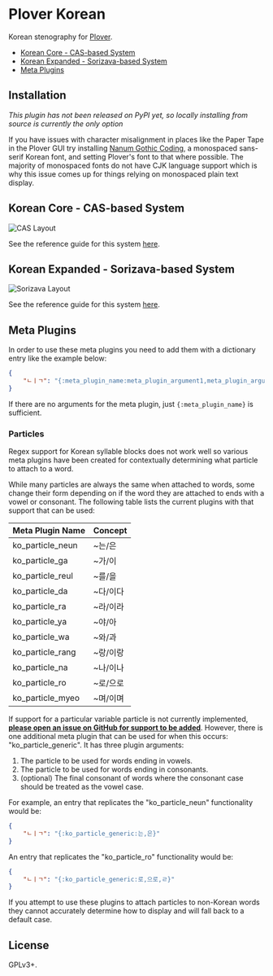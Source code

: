 # Plover Korean

Korean stenography for [Plover](https://github.com/openstenoproject/plover).

- [Korean Core - CAS-based System](#korean-core-cas-based-system)
- [Korean Expanded - Sorizava-based System](#korean-expanded-sorizava-based-system)
- [Meta Plugins](#meta-plugins)

## Installation

*This plugin has not been released on PyPI yet, so locally installing from source is currently the only option*

If you have issues with character misalignment in places like the Paper Tape in the Plover GUI try installing [Nanum Gothic Coding](https://fonts.google.com/earlyaccess#Nanum+Gothic+Coding), a monospaced sans-serif Korean font, and setting Plover's font to that where possible. The majority of monospaced fonts do not have CJK language support which is why this issue comes up for things relying on monospaced plain text display.

## Korean Core - CAS-based System

![CAS Layout](https://i.imgur.com/T9Kfc07.png)

See the reference guide for this system [here](/plover_korean/system/cas/docs/README.md).

## Korean Expanded - Sorizava-based System

![Sorizava Layout](https://i.imgur.com/kpEL3mE.png)

See the reference guide for this system [here](/plover_korean/system/sorizava/docs/README.md).

## Meta Plugins

In order to use these meta plugins you need to add them with a dictionary entry like the example below:

``` json
{
    "ㄴㅣㄱ": "{:meta_plugin_name:meta_plugin_argument1,meta_plugin_argument2,...}"
}
```

If there are no arguments for the meta plugin, just `{:meta_plugin_name}` is sufficient.

### Particles

Regex support for Korean syllable blocks does not work well so various meta plugins have been created for contextually determining what particle to attach to a word.

While many particles are always the same when attached to words, some change their form depending on if the word they are attached to ends with a vowel or consonant. The following table lists the current plugins with that support that can be used:

Meta Plugin Name | Concept
---------------- | ----------
ko_particle_neun | ~는/은
ko_particle_ga   | ~가/이
ko_particle_reul | ~를/을
ko_particle_da   | ~다/이다
ko_particle_ra   | ~라/이라
ko_particle_ya   | ~야/아
ko_particle_wa   | ~와/과
ko_particle_rang | ~랑/이랑
ko_particle_na   | ~나/이나
ko_particle_ro   | ~로/으로
ko_particle_myeo | ~며/이며

If support for a particular variable particle is not currently implemented, [**please open an issue on GitHub for support to be added**](https://github.com/nsmarkop/plover_korean/issues). However, there is one additional meta plugin that can be used for when this occurs: "ko_particle_generic". It has three plugin arguments:

1. The particle to be used for words ending in vowels.
2. The particle to be used for words ending in consonants.
3. (optional) The final consonant of words where the consonant case should be treated as the vowel case.

For example, an entry that replicates the "ko_particle_neun" functionality would be:

``` json
{
    "ㄴㅣㄱ": "{:ko_particle_generic:는,은}"
}
```

An entry that replicates the "ko_particle_ro" functionality would be:

``` json
{
    "ㄴㅣㄱ": "{:ko_particle_generic:로,으로,ㄹ}"
}
```

If you attempt to use these plugins to attach particles to non-Korean words they cannot accurately determine how to display and will fall back to a default case.

## License

GPLv3+.
